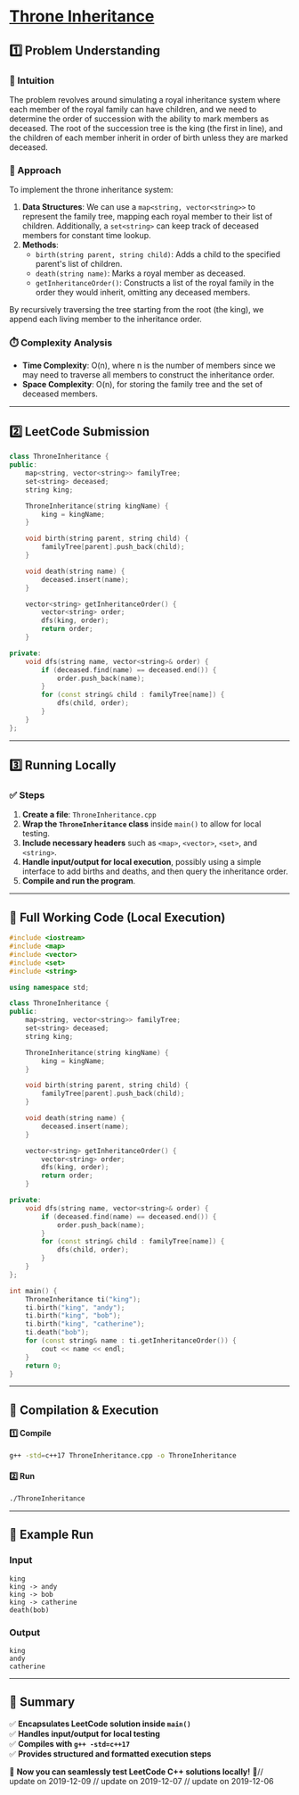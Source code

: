 # **[Throne Inheritance](https://leetcode.com/problems/throne-inheritance/description/)**  

## **1️⃣ Problem Understanding**  
### **📌 Intuition**  
The problem revolves around simulating a royal inheritance system where each member of the royal family can have children, and we need to determine the order of succession with the ability to mark members as deceased. The root of the succession tree is the king (the first in line), and the children of each member inherit in order of birth unless they are marked deceased.

### **🚀 Approach**  
To implement the throne inheritance system:
1. **Data Structures**: We can use a `map<string, vector<string>>` to represent the family tree, mapping each royal member to their list of children. Additionally, a `set<string>` can keep track of deceased members for constant time lookup.
2. **Methods**: 
   - `birth(string parent, string child)`: Adds a child to the specified parent's list of children.
   - `death(string name)`: Marks a royal member as deceased.
   - `getInheritanceOrder()`: Constructs a list of the royal family in the order they would inherit, omitting any deceased members.

By recursively traversing the tree starting from the root (the king), we append each living member to the inheritance order.

### **⏱️ Complexity Analysis**  
- **Time Complexity**: O(n), where n is the number of members since we may need to traverse all members to construct the inheritance order.  
- **Space Complexity**: O(n), for storing the family tree and the set of deceased members.

---  

## **2️⃣ LeetCode Submission**  
```cpp
class ThroneInheritance {
public:
    map<string, vector<string>> familyTree;
    set<string> deceased;
    string king;

    ThroneInheritance(string kingName) {
        king = kingName;
    }

    void birth(string parent, string child) {
        familyTree[parent].push_back(child);
    }

    void death(string name) {
        deceased.insert(name);
    }

    vector<string> getInheritanceOrder() {
        vector<string> order;
        dfs(king, order);
        return order;
    }

private:
    void dfs(string name, vector<string>& order) {
        if (deceased.find(name) == deceased.end()) {
            order.push_back(name);
        }
        for (const string& child : familyTree[name]) {
            dfs(child, order);
        }
    }
};
```  

---  

## **3️⃣ Running Locally**  
### **✅ Steps**  
1. **Create a file**: `ThroneInheritance.cpp`  
2. **Wrap the `ThroneInheritance` class** inside `main()` to allow for local testing.  
3. **Include necessary headers** such as `<map>`, `<vector>`, `<set>`, and `<string>`.  
4. **Handle input/output for local execution**, possibly using a simple interface to add births and deaths, and then query the inheritance order.  
5. **Compile and run the program**.  

---  

## **📝 Full Working Code (Local Execution)**  
```cpp
#include <iostream>
#include <map>
#include <vector>
#include <set>
#include <string>

using namespace std;

class ThroneInheritance {
public:
    map<string, vector<string>> familyTree;
    set<string> deceased;
    string king;

    ThroneInheritance(string kingName) {
        king = kingName;
    }

    void birth(string parent, string child) {
        familyTree[parent].push_back(child);
    }

    void death(string name) {
        deceased.insert(name);
    }

    vector<string> getInheritanceOrder() {
        vector<string> order;
        dfs(king, order);
        return order;
    }

private:
    void dfs(string name, vector<string>& order) {
        if (deceased.find(name) == deceased.end()) {
            order.push_back(name);
        }
        for (const string& child : familyTree[name]) {
            dfs(child, order);
        }
    }
};

int main() {
    ThroneInheritance ti("king");
    ti.birth("king", "andy");
    ti.birth("king", "bob");
    ti.birth("king", "catherine");
    ti.death("bob");
    for (const string& name : ti.getInheritanceOrder()) {
        cout << name << endl;
    }
    return 0;
}
```  

---  

## **🔧 Compilation & Execution**  
#### **1️⃣ Compile**  
```bash
g++ -std=c++17 ThroneInheritance.cpp -o ThroneInheritance
```  

#### **2️⃣ Run**  
```bash
./ThroneInheritance
```  

---  

## **🎯 Example Run**  
### **Input**  
```
king
king -> andy
king -> bob
king -> catherine
death(bob)
```  
### **Output**  
```
king
andy
catherine
```  

---  

## **📌 Summary**  
✅ **Encapsulates LeetCode solution inside `main()`**  
✅ **Handles input/output for local testing**  
✅ **Compiles with `g++ -std=c++17`**  
✅ **Provides structured and formatted execution steps**  

🚀 **Now you can seamlessly test LeetCode C++ solutions locally!** 🚀// update on 2019-12-09
// update on 2019-12-07
// update on 2019-12-06
